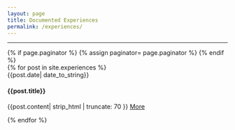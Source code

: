 ```yaml
---
layout: page
title: Documented Experiences
permalink: /experiences/
---
```

<hr>
{% if page.paginator %}
{% assign paginator= page.paginator %}
{% endif %}
<div class="list-group">
  {% for post in site.experiences %}
    <div class="list-group-item">
      <div class="row-action-primary">
        <i class="fa fa-file-code-o"></i>
      </div>
      <div class="row-content">
        <div class="least-content">{{post.date| date_to_string}}</div>
        <h4 class="list-group-item-heading">{{post.title}}</h4>
        <p>
          {{post.content| strip_html | truncate: 70 }} <a href="{{post.url}}">More</a>
        </p>
      </div>
      <div class="list-group-separator">
      </div>
    </div>
  {% endfor %}
</div>
